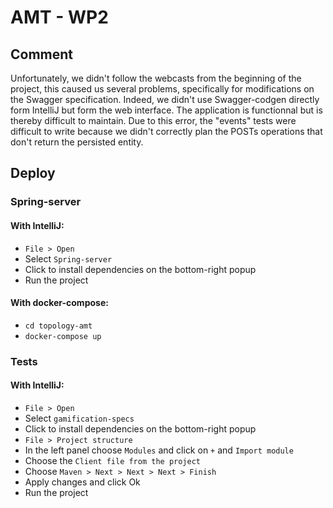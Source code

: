 # AMT - WP2

## Comment
Unfortunately, we didn't follow the webcasts from the beginning of the project,
this caused us several problems, specifically for modifications on the Swagger specification.
Indeed, we didn't use Swagger-codgen directly form IntelliJ but form the web interface. The application is functionnal but is thereby difficult to maintain.
Due to this error, the "events" tests were difficult to write because we didn't correctly
plan the POSTs operations that don't return the persisted entity.

## Deploy

### Spring-server

#### With IntelliJ:
- `File > Open`
- Select `Spring-server`
- Click to install dependencies on the bottom-right popup
- Run the project

#### With docker-compose:
- `cd topology-amt`
- `docker-compose up`

### Tests

#### With IntelliJ:
- `File > Open`
- Select `gamification-specs`
- Click to install dependencies on the bottom-right popup
- `File > Project structure`
- In the left panel choose `Modules` and click on `+` and `Import module`
- Choose the `Client file from the project`
- Choose `Maven > Next > Next > Next > Finish`
- Apply changes and click Ok
- Run the project
